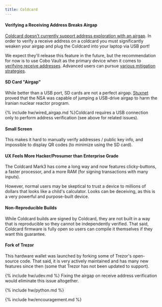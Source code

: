 ```yaml
---
title: Coldcard
---
```


#### Verifying a Receiving Address Breaks Airgap
[Coldcard doesn't currently support address exploration with an airgap](https://github.com/Coldcard/firmware/pull/25).
In order to verify a receive address on a coldcard you must significantly weaken your airgap and plug the Coldcard into your laptop via USB port!

We expect they'll release this feature in the future, but the recommendation for now is to use Cobo Vault as the primary device when it comes to [verifying receive addresses](/verify-receive-address/).
Advanced users can pursue [various mitigation strategies](/verify-receive-address/coldcard-advanced).

#### SD Card "Airgap"
While better than a USB port, SD cards are not a perfect airgap.
[Stuxnet](https://en.wikipedia.org/wiki/Stuxnet) proved that the NSA was capable of jumping a USB-drive airgap to harm the Iranian nuclear reactor program.

{% include hw/wired_airgap.md %}Coldcard requires a USB connection only to perform address verification (see above for related issues).

#### Small Screen
This makes it hard to manually verify addresses / public key info, and impossible to display QR codes (to minimize using the SD card).

#### UX Feels More Hacker/Prosumer than Enterprise Grade
The Coldcard Mark3 has come a long way and now features clicky-buttons, a faster processor, and a more RAM (for signing transactions with many inputs).

However, normal users may be skeptical to trust a device to millions of dollars that looks like a child's calculator.
Looks can be deceiving, as this is a very powerful and purpose-built device.

#### Non-Reproducible Builds
While Coldcard builds are signed by Coldcard, they are not built in a way that is reproducible so they cannot be independently verified.
That said, Coldcard firmware is fully open so users can compile it themselves if they want this guarantee.

#### Fork of Trezor
This hardware wallet was launched by forking some of Trezor's open-source code.
That said, it is very actively maintained and has many new features since then (some that Trezor has not been updated to support).

{% include hw/udev.md %}
Fixing the airgap on receive address verification would eliminate this issue altogether.

{% include hw/python.md %}

{% include hw/encouragement.md %}
